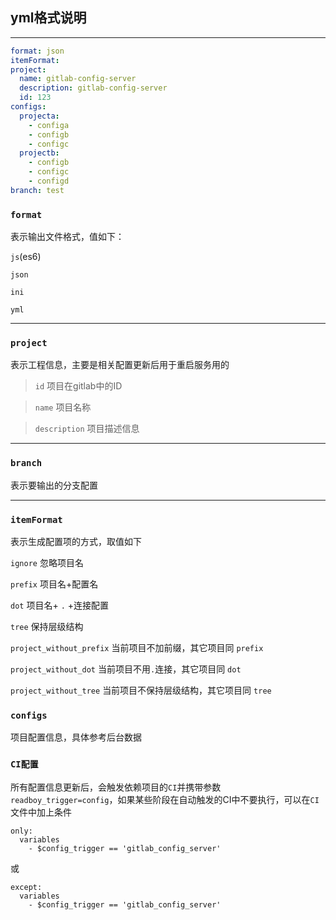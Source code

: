 ## yml格式说明
----
```yml
format: json
itemFormat:
project:
  name: gitlab-config-server
  description: gitlab-config-server
  id: 123
configs:
  projecta:
    - configa
    - configb
    - configc
  projectb:
    - configb
    - configc
    - configd
branch: test

```
### `format`
表示输出文件格式，值如下：

`js`(es6)

`json`

`ini`

`yml`

------
### `project`
表示工程信息，主要是相关配置更新后用于重启服务用的

> `id` 项目在gitlab中的ID

> `name` 项目名称

> `description` 项目描述信息

------


### `branch`
表示要输出的分支配置

------
### `itemFormat`
表示生成配置项的方式，取值如下

`ignore` 忽略项目名

`prefix` 项目名+配置名

`dot` 项目名+ `.` +连接配置

`tree`  保持层级结构

`project_without_prefix` 当前项目不加前缀，其它项目同 `prefix`

`project_without_dot`    当前项目不用`.`连接，其它项目同 `dot`

`project_without_tree`  当前项目不保持层级结构，其它项目同 `tree`

### `configs`
项目配置信息，具体参考后台数据


### `CI配置`
所有配置信息更新后，会触发依赖项目的`CI`并携带参数 `readboy_trigger=config`，如果某些阶段在自动触发的CI中不要执行，可以在`CI`文件中加上条件
```
only:
  variables
    - $config_trigger == 'gitlab_config_server'
```
或
```
except:
  variables
    - $config_trigger == 'gitlab_config_server'
```

